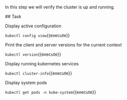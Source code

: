 In this step we will verify the cluster is up and running.

## Task

Display active configuration

`kubectl config view`{{execute}}

Print the client and server versions for the current context

`kubectl version`{{execute}}

Display running kubernetes services

`kubectl cluster-info`{{execute}}

Display system pods

`kubectl get pods -n kube-system`{{execute}}
